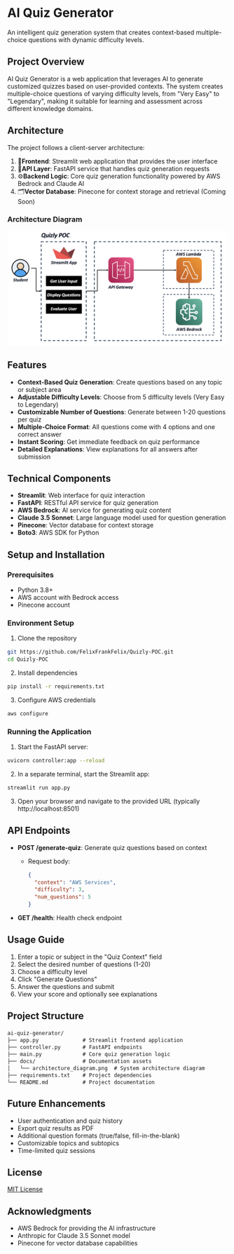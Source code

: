 # AI Quiz Generator

An intelligent quiz generation system that creates context-based multiple-choice questions with dynamic difficulty levels.

## Project Overview

AI Quiz Generator is a web application that leverages AI to generate customized quizzes based on user-provided contexts. The system creates multiple-choice questions of varying difficulty levels, from "Very Easy" to "Legendary", making it suitable for learning and assessment across different knowledge domains.

## Architecture

The project follows a client-server architecture:

1. 📱**Frontend**: Streamlit web application that provides the user interface
2. 🔗**API Layer**: FastAPI service that handles quiz generation requests
3. ⚙️**Backend Logic**: Core quiz generation functionality powered by AWS Bedrock and Claude AI
4. 🗂️**Vector Database**: Pinecone for context storage and retrieval (Coming Soon)

### Architecture Diagram

![Architecture Diagram](docs/architecture_diagram.png)

## Features

- **Context-Based Quiz Generation**: Create questions based on any topic or subject area
- **Adjustable Difficulty Levels**: Choose from 5 difficulty levels (Very Easy to Legendary)
- **Customizable Number of Questions**: Generate between 1-20 questions per quiz
- **Multiple-Choice Format**: All questions come with 4 options and one correct answer
- **Instant Scoring**: Get immediate feedback on quiz performance
- **Detailed Explanations**: View explanations for all answers after submission

## Technical Components

- **Streamlit**: Web interface for quiz interaction
- **FastAPI**: RESTful API service for quiz generation
- **AWS Bedrock**: AI service for generating quiz content
- **Claude 3.5 Sonnet**: Large language model used for question generation
- **Pinecone**: Vector database for context storage
- **Boto3**: AWS SDK for Python

## Setup and Installation

### Prerequisites

- Python 3.8+
- AWS account with Bedrock access
- Pinecone account

### Environment Setup

1. Clone the repository
```bash
git https://github.com/FelixFrankFelix/Quizly-POC.git
cd Quizly-POC
```

2. Install dependencies
```bash
pip install -r requirements.txt
```

3. Configure AWS credentials
```bash
aws configure
```

### Running the Application

1. Start the FastAPI server:
```bash
uvicorn controller:app --reload
```

2. In a separate terminal, start the Streamlit app:
```bash
streamlit run app.py
```

3. Open your browser and navigate to the provided URL (typically http://localhost:8501)

## API Endpoints

- **POST /generate-quiz**: Generate quiz questions based on context
  - Request body:
    ```json
    {
      "context": "AWS Services",
      "difficulty": 3,
      "num_questions": 5
    }
    ```

- **GET /health**: Health check endpoint

## Usage Guide

1. Enter a topic or subject in the "Quiz Context" field
2. Select the desired number of questions (1-20)
3. Choose a difficulty level
4. Click "Generate Questions"
5. Answer the questions and submit
6. View your score and optionally see explanations

## Project Structure

```
ai-quiz-generator/
├── app.py              # Streamlit frontend application
├── controller.py       # FastAPI endpoints
├── main.py             # Core quiz generation logic
├── docs/               # Documentation assets
│   └── architecture_diagram.png  # System architecture diagram
├── requirements.txt    # Project dependencies
└── README.md           # Project documentation
```

## Future Enhancements

- User authentication and quiz history
- Export quiz results as PDF
- Additional question formats (true/false, fill-in-the-blank)
- Customizable topics and subtopics
- Time-limited quiz sessions

## License

[MIT License](LICENSE)

## Acknowledgments

- AWS Bedrock for providing the AI infrastructure
- Anthropic for Claude 3.5 Sonnet model
- Pinecone for vector database capabilities
